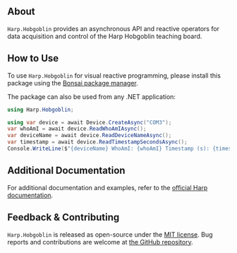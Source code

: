 ## About

`Harp.Hobgoblin` provides an asynchronous API and reactive operators for data acquisition and control of the Harp Hobgoblin teaching board.

## How to Use

To use `Harp.Hobgoblin` for visual reactive programming, please install this package using the [Bonsai package manager](https://bonsai-rx.org/docs/articles/packages.html).

The package can also be used from any .NET application:
```c#
using Harp.Hobgoblin;

using var device = await Device.CreateAsync("COM3");
var whoAmI = await device.ReadWhoAmIAsync();
var deviceName = await device.ReadDeviceNameAsync();
var timestamp = await device.ReadTimestampSecondsAsync();
Console.WriteLine($"{deviceName} WhoAmI: {whoAmI} Timestamp (s): {timestamp}");
```

## Additional Documentation

For additional documentation and examples, refer to the [official Harp documentation](https://harp-tech.org/articles/operators.html).

## Feedback & Contributing

`Harp.Hobgoblin` is released as open-source under the [MIT license](https://licenses.nuget.org/MIT). Bug reports and contributions are welcome at [the GitHub repository](https://github.com/harp-tech/device.hobgoblin).